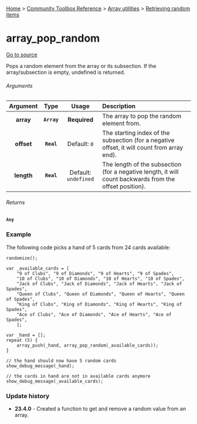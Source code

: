[Home](/README.md) > [Community Toolbox Reference](/Docs/Reference/Reference.md) > [Array utilities](/Docs/Reference/Groups/ArrayUtils.md) > [Retrieving random items](/Docs/Reference/Groups/ArrayUtils_Random.md)

# array_pop_random

[Go to source](/Community%20Toolbox/scripts/utils_CommunityToolboxArray/utils_CommunityToolboxArray.gml#L236)

Pops a random element from the array or its subsection. If the array/subsection is empty, undefined is returned.

###### Arguments

| Argument | Type | Usage | Description |
|:---:|:---:|:---:|:---|
| **array** | **`Array`** | **Required** | The array to pop the random element from. |
| **offset** | **`Real`** | Default: `0` | The starting index of the subsection (for a negative offset, it will count from array end). |
| **length** | **`Real`** | Default: `undefined` | The length of the subsection (for a negative length, it will count backwards from the offset position). |

###### Returns
**`Any`**

### Example

The following code picks a hand of 5 cards from 24 cards available:

```gml
randomize();

var _available_cards = [
    "9 of Clubs", "9 of Diamonds", "9 of Hearts", "9 of Spades",
    "10 of Clubs", "10 of Diamonds", "10 of Hearts", "10 of Spades",
    "Jack of Clubs", "Jack of Diamonds", "Jack of Hearts", "Jack of Spades",
    "Queen of Clubs", "Queen of Diamonds", "Queen of Hearts", "Queen of Spades",
    "King of Clubs", "King of Diamonds", "King of Hearts", "King of Spades",
    "Ace of Clubs", "Ace of Diamonds", "Ace of Hearts", "Ace of Spades",
    ];

var _hand = [];
repeat (5) {
    array_push(_hand, array_pop_random(_available_cards));
}

// the hand should now have 5 random cards
show_debug_message(_hand);

// the cards in hand are not in available cards anymore
show_debug_message(_available_cards);
```

### Update history

- **23.4.0** - Created a function to get and remove a random value from an array.
